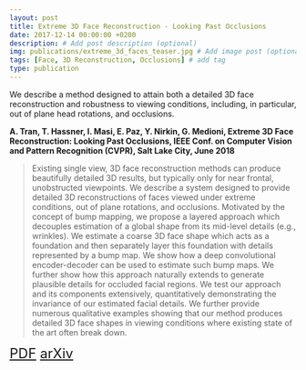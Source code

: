 ```yaml
---
layout: post
title: Extreme 3D Face Reconstruction - Looking Past Occlusions
date: 2017-12-14 00:00:00 +0200
description: # Add post description (optional)
img: publications/extreme_3d_faces_teaser.jpg # Add image post (optional)
tags: [Face, 3D Reconstruction, Occlusions] # add tag
type: publication
---
```

We describe a method designed to attain both a detailed 3D face reconstruction and robustness to viewing conditions, including, in particular, out of plane head rotations, and occlusions.

**A. Tran, T. Hassner, I. Masi, E. Paz, Y. Nirkin, G. Medioni, Extreme 3D Face Reconstruction: Looking Past Occlusions, IEEE Conf. on Computer Vision and Pattern Recognition (CVPR), Salt Lake City, June 2018**

>Existing single view, 3D face reconstruction methods can produce beautifully detailed 3D results, but typically only for near frontal, unobstructed viewpoints. We describe a system designed to provide detailed 3D reconstructions of faces viewed under extreme conditions, out of plane rotations, and occlusions. Motivated by the concept of bump mapping, we propose a layered approach which decouples estimation of a global shape from its mid-level details (e.g., wrinkles). We estimate a coarse 3D face shape which acts as a foundation and then separately layer this foundation with details represented by a bump map. We show how a deep convolutional encoder-decoder can be used to estimate such bump maps. We further show how this approach naturally extends to generate plausible details for occluded facial regions. We test our approach and its components extensively, quantitatively demonstrating the invariance of our estimated facial details. We further provide numerous qualitative examples showing that our method produces detailed 3D face shapes in viewing conditions where existing state of the art often break down.

<font size="5">
<a href="https://arxiv.org/pdf/1712.05083.pdf" title="PDF"><i class="fa fa-file-pdf-o" aria-hidden="true" target="_blank" style="color:#c7254e"></i> PDF</a><i> </i><a href="https://arxiv.org/abs/1712.05083" title="arXiv"><i class="fa fa-institution" aria-hidden="true" target="_blank" style="color:#c7254e"></i> arXiv</a>
</font>

